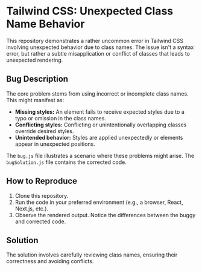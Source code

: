 # Tailwind CSS: Unexpected Class Name Behavior

This repository demonstrates a rather uncommon error in Tailwind CSS involving unexpected behavior due to class names. The issue isn't a syntax error, but rather a subtle misapplication or conflict of classes that leads to unexpected rendering.

## Bug Description
The core problem stems from using incorrect or incomplete class names.  This might manifest as:

* **Missing styles:** An element fails to receive expected styles due to a typo or omission in the class names.
* **Conflicting styles:**  Conflicting or unintentionally overlapping classes override desired styles.
* **Unintended behavior:** Styles are applied unexpectedly or elements appear in unexpected positions. 

The `bug.js` file illustrates a scenario where these problems might arise. The `bugSolution.js` file contains the corrected code. 

## How to Reproduce
1. Clone this repository.
2. Run the code in your preferred environment (e.g., a browser, React, Next.js, etc.).
3. Observe the rendered output. Notice the differences between the buggy and corrected code.

## Solution
The solution involves carefully reviewing class names, ensuring their correctness and avoiding conflicts.